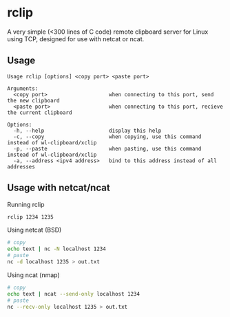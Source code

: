 # rclip
A very simple (<300 lines of C code) remote clipboard server for Linux using TCP, designed for use with netcat or ncat.

## Usage
```
Usage rclip [options] <copy port> <paste port>

Arguments:
  <copy port>                    when connecting to this port, send the new clipboard
  <paste port>                   when connecting to this port, recieve the current clipboard

Options:
  -h, --help                     display this help
  -c, --copy                     when copying, use this command instead of wl-clipboard/xclip
  -p, --paste                    when pasting, use this command instead of wl-clipboard/xclip
  -a, --address <ipv4 address>   bind to this address instead of all addresses
```

## Usage with netcat/ncat
Running rclip
```bash
rclip 1234 1235
```

Using netcat (BSD)
```bash
# copy
echo text | nc -N localhost 1234
# paste
nc -d localhost 1235 > out.txt
```

Using ncat (nmap)
```bash
# copy
echo text | ncat --send-only localhost 1234
# paste
nc --recv-only localhost 1235 > out.txt
```
